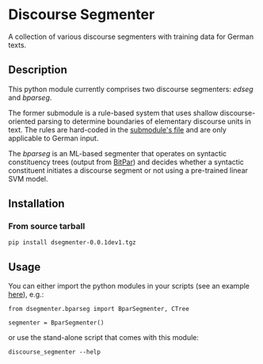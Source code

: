 # Discourse Segmenter

A collection of various discourse segmenters with training data for German texts.

## Description

This python module currently comprises two discourse segmenters: *edseg* and *bparseg*.

The former submodule is a rule-based system that uses shallow discourse-oriented parsing to determine boundaries of elementary discourse units in text.  The rules are hard-coded in the [submodule's file](dsegmenter/edseg/clause_segmentation.py) and are only applicable to German input.

The *bparseg* is an ML-based segmenter that operates on syntactic constituency trees (output from [BitPar](http://www.cis.uni-muenchen.de/~schmid/tools/BitPar/)) and decides whether a syntactic constituent initiates a discourse segment or not using a pre-trained linear SVM model.

## Installation

### From source tarball

```
pip install dsegmenter-0.0.1dev1.tgz
```

## Usage

You can either import the python modules in your scripts (see an example [here](scripts/discourse_segmenter)), e.g.:

```
from dsegmenter.bparseg import BparSegmenter, CTree

segmenter = BparSegmenter()
```

or use the stand-alone script that comes with this module:

```
discourse_segmenter --help
```
